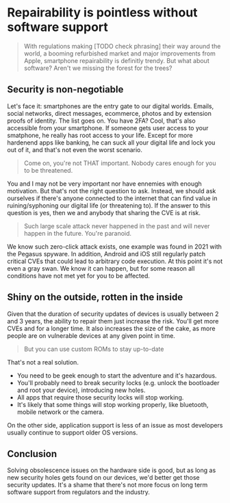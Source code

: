 # Repairability is pointless without software support

> With regulations making [TODO check phrasing] their way around the world, a booming refurbished market and major improvements from Apple,
> smartphone repairability is definitly trendy. But what about software? Aren't we missing the forest for the trees?

## Security is non-negotiable

Let's face it: smartphones are the entry gate to our digital worlds. Emails, social networks, direct messages, ecommerce, photos and by extension proofs of identity. The list goes on. You have 2FA? Cool, that's also accessible from your smartphone. If someone gets user access to your smatphone, he really has root access to your life. Except for more hardenend apps like banking, he can suck all your digital life and lock you out of it, and that's not even the worst scenario.

> Come on, you're not THAT important. Nobody cares enough for you to be threatened.

You and I may not be very important nor have ennemies with enough motivation. But that's not the right question to ask. Instead, we should ask ourselves if there's anyone connected to the internet that can find value in ruining/syphoning our digital life (or threatening to). If the answer to this question is yes, then we and anybody that sharing the CVE is at risk.

> Such large scale attack never happened in the past and will never happen in the future. You're paranoid.

We know such zero-click attack exists, one example was found in 2021 with the Pegasus spyware. In addition, Android and iOS still regularly patch critical CVEs that could lead to arbitrary code execution. At this point it's not even a gray swan. We know it can happen, but for some reason all conditions have not met yet for you to be affected.

## Shiny on the outside, rotten in the inside

Given that the duration of security updates of devices is usually between 2 and 3 years, the ability to repair them just increase the risk. You'll get more CVEs and for a longer time. It also increases the size of the cake, as more people are on vulnerable devices at any given point in time.

> But you can use custom ROMs to stay up-to-date

That's not a real solution.
* You need to be geek enough to start the adventure and it's hazardous.
* You'll probably need to break security locks (e.g. unlock the bootloader and root your device), introducing new holes.
* All apps that require those security locks will stop working.
* It's likely that some things will stop working properly, like bluetooth, mobile network or the camera.

On the other side, application support is less of an issue as most developers usually continue to support older OS versions.

## Conclusion

Solving obsolescence issues on the hardware side is good, but as long as new security holes gets found on our devices, we'd better get those security updates. It's a shame that there's not more focus on long term software support from regulators and the industry.
